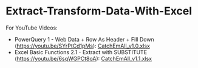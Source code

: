 # Extract-Transform-Data-With-Excel  

For YouTube Videos:  
 - PowerQuery 1 - Web Data + Row As Header + Fill Down (https://youtu.be/SYrPtCd1pMs): [CatchEmAll_v1.0.xlsx](https://github.com/TranDenyDFW/Extract-Transform-Data-With-Excel/blob/main/CatchEmAll_v1.0.xlsx)   
 - Excel Basic Functions 2.1 - Extract with SUBSTITUTE (https://youtu.be/6sqWGPCt8oA): [CatchEmAll_v1.1.xlsx](https://github.com/TranDenyDFW/Extract-Transform-Data-With-Excel/blob/main/CatchEmAll_v1.1.xlsx)   
